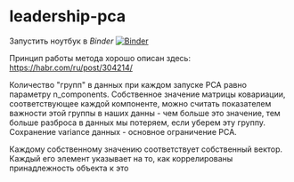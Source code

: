 # leadership-pca

Запустить ноутбук в *Binder*
[![Binder](https://mybinder.org/badge_logo.svg)](https://mybinder.org/v2/gh/kimaril/leadership-pca/master?filepath=https%3A%2F%2Fgithub.com%2Fkimaril%2Fleadership-pca%2Fblob%2Fmaster%2FPCA.draft.ipynb)

Принцип работы метода хорошо описан здесь: https://habr.com/ru/post/304214/

Количество "групп" в данных при каждом запуске PCA равно параметру n_components. Собственное значение матрицы ковариации, соответствующее каждой компоненте, можно считать показателем важности этой группы в наших данны - чем больше это значение, тем больше разброса в данных мы потеряем, если уберем эту группу. Сохранение variance данных - основное ограничение PCA.

Каждому собственному значению соответствует собственный вектор. Каждый его элемент указывает на то, как коррелированы принадлежность объекта к это
